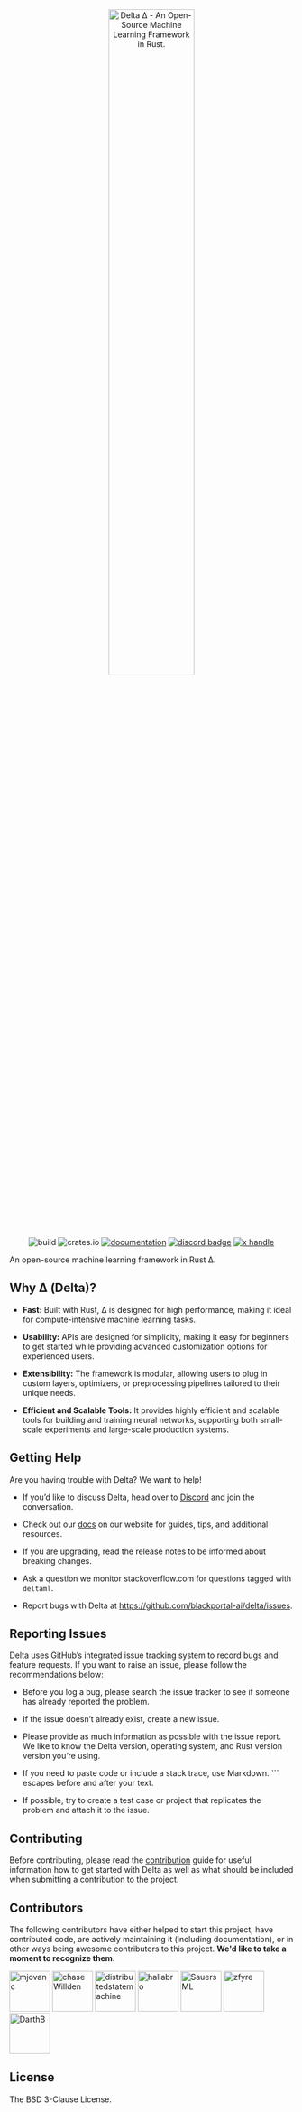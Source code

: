 <div align="center">
  <picture>
    <source media="(prefers-color-scheme: dark)" srcset="https://raw.githubusercontent.com/blackportal-ai/resources/refs/heads/main/delta/logo/Δ_white_logo.svg">
    <source media="(prefers-color-scheme: light)" srcset="https://raw.githubusercontent.com/blackportal-ai/resources/refs/heads/main/delta/logo/Δ_black_logo.svg">
    <img alt="Delta Δ - An Open-Source Machine Learning Framework in Rust."
         src="https://raw.githubusercontent.com/blackportal-ai/resources/refs/heads/main/delta/logo/Δ_white_logo.svg"
         width="55%">
  </picture>

<br/>
<br/>

![build](https://img.shields.io/github/actions/workflow/status/blackportal-ai/delta/core.yml?branch=master)
![crates.io](https://img.shields.io/crates/v/deltaml.svg)
[![documentation](https://img.shields.io/badge/docs-deltaml-blue?logo=rust)](https://docs.rs/deltaml/latest/)
[![discord badge]](https://discord.gg/g5HtkAzRNG)
[![x handle]][x badge]
</div>

[x badge]: https://twitter.com/intent/follow?screen_name=BlackPortal_AI
[x handle]: https://img.shields.io/twitter/follow/BlackPortal_AI.svg?style=social&label=Follow
[discord badge]: https://img.shields.io/discord/1320514043424931861

An open-source machine learning framework in Rust Δ.

## Why Δ (Delta)?

- **Fast:** Built with Rust, Δ is designed for high performance, making it ideal for compute-intensive machine learning tasks.

- **Usability:** APIs are designed for simplicity, making it easy for beginners to get started while providing advanced customization options for experienced users.

- **Extensibility:** The framework is modular, allowing users to plug in custom layers, optimizers, or preprocessing pipelines tailored to their unique needs.

- **Efficient and Scalable Tools:** It provides highly efficient and scalable tools for building and training neural networks, supporting both small-scale experiments and large-scale production systems.

## Getting Help

Are you having trouble with Delta? We want to help!

[//]: # "- Read through the documentation on our [docs](https://docs.rs/delta/latest/delta/)."

- If you’d like to discuss Delta, head over to [Discord](https://discord.gg/g5HtkAzRNG) and join the conversation.

- Check out our [docs](https://blackportal.ai/delta/docs) on our website for guides, tips, and additional resources.

- If you are upgrading, read the release notes to be informed about breaking changes.

- Ask a question we monitor stackoverflow.com for questions tagged with `deltaml`.

- Report bugs with Delta at https://github.com/blackportal-ai/delta/issues.

## Reporting Issues

Delta uses GitHub’s integrated issue tracking system to record bugs and feature requests. If you want to raise an issue, please follow the recommendations below:

- Before you log a bug, please search the issue tracker to see if someone has already reported the problem.

- If the issue doesn’t already exist, create a new issue.

- Please provide as much information as possible with the issue report. We like to know the Delta version, operating system, and Rust version version you’re using.

- If you need to paste code or include a stack trace, use Markdown. ``` escapes before and after your text.

- If possible, try to create a test case or project that replicates the problem and attach it to the issue.

## Contributing

Before contributing, please read the [contribution](https://github.com/blackportal-ai/delta/blob/master/CONTRIBUTING.md) guide for useful information how to get started with Delta as well as what should be included when submitting a contribution to the project.

## Contributors

The following contributors have either helped to start this project, have contributed
code, are actively maintaining it (including documentation), or in other ways
being awesome contributors to this project. **We'd like to take a moment to recognize them.**

[<img src="https://github.com/mjovanc.png?size=72" alt="mjovanc" width="72">](https://github.com/mjovanc)
[<img src="https://github.com/chaseWillden.png?size=72" alt="chaseWillden" width="72">](https://github.com/chaseWillden)
[<img src="https://github.com/distributedstatemachine.png?size=72" alt="distributedstatemachine" width="72">](https://github.com/distributedstatemachine)
[<img src="https://github.com/hallabro.png?size=72" alt="hallabro" width="72">](https://github.com/hallabro)
[<img src="https://github.com/SauersML.png?size=72" alt="SauersML" width="72">](https://github.com/SauersML)
[<img src="https://github.com/zfyre.png?size=72" alt="zfyre" width="72">](https://github.com/zfyre)
[<img src="https://github.com/DarthB.png?size=72" alt="DarthB" width="72">](https://github.com/DarthB)

## License

The BSD 3-Clause License.

